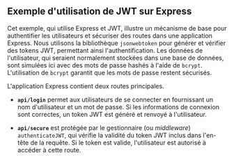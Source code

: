 ## Exemple d'utilisation de JWT sur Express

Cet exemple, qui utilise Express et JWT, illustre un mécanisme de base pour 
authentifier les utilisateurs et sécuriser des routes dans une application 
Express. Nous utilisons la bibliothèque `jsonwebtoken` pour générer et vérifier 
des tokens JWT, permettant ainsi l'authentification. Les données de l'utilisateur, 
qui seraient normalement stockées dans une base de données, sont simulées ici 
avec des mots de passe hashés à l'aide de `bcrypt`. L'utilisation de `bcrypt` 
garantit que les mots de passe restent sécurisés.

L'application Express contient deux routes principales.

* **`api/login`** permet aux utilisateurs de se connecter en fournissant 
 un nom d'utilisateur et un mot de passe. Si les informations de connexion sont 
 correctes, un token JWT est généré et renvoyé à l'utilisateur.

* **`api/secure`** est protégée par le gestionnaire (ou *middleware*) `authenticateJWT`, 
 qui vérifie la validité du token JWT inclus dans l'en-tête de la requête. Si le 
 token est valide, l'utilisateur est autorisé à accéder à cette route.